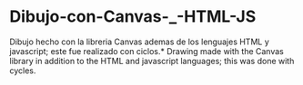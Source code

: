 # Dibujo-con-Canvas-_-HTML-JS
Dibujo hecho con la libreria Canvas ademas de los lenguajes HTML y javascript; este fue realizado con ciclos.*
Drawing made with the Canvas library in addition to the HTML and javascript languages; this was done with cycles.
